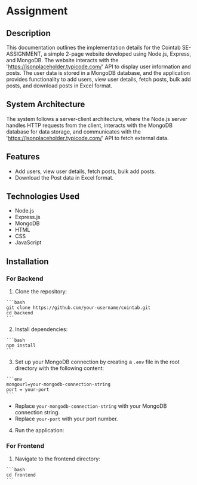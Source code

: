 # Assignment

## Description

This documentation outlines the implementation details for the Cointab SE-ASSIGNMENT, a simple 2-page website developed using Node.js, Express, and MongoDB. The website interacts with the 'https://jsonplaceholder.typicode.com/' API to display user information and posts. The user data is stored in a MongoDB database, and the application provides functionality to add users, view user details, fetch posts, bulk add posts, and download posts in Excel format.

## System Architecture

The system follows a server-client architecture, where the Node.js server handles HTTP requests from the client, interacts with the MongoDB database for data storage, and communicates with the 'https://jsonplaceholder.typicode.com/' API to fetch external data.

## Features

- Add users, view user details, fetch posts, bulk add posts.
- Download the Post data in Excel format.


## Technologies Used

- Node.js
- Express.js
- MongoDB
- HTML
- CSS
- JavaScript


## Installation

  ### For Backend

   1. Clone the repository:

    ```bash
    git clone https://github.com/your-username/cointab.git
    cd backend
    ```

  2. Install dependencies:

    ```bash
    npm install
    ```

  3. Set up your MongoDB connection by creating a `.env` file in the root directory with the following content:

    ```env
    mongourl=your-mongodb-connection-string
    port = your-port
    ```

  - Replace `your-mongodb-connection-string` with your MongoDB connection string.
  - Replace `your-port` with your port number.

  4. Run the application:


 ### For Frontend
 
   1. Navigate to the frontend directory:

    ```bash
    cd frontend
    ```
    


